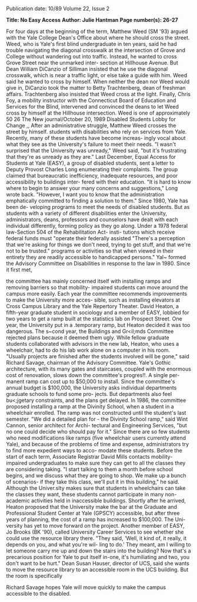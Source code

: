 Publication date: 10/89
Volume 22, Issue 2

**Title: No Easy Access**
**Author: Julie Hantman**
**Page number(s): 26-27**

For four days at the beginning of the 
term, Matthew Weed (SM '93) argued 
with the Yale College Dean's Office 
about where he should cross the street. 
Weed, 
who 
is 
Yale's 
first 
blind 
undergraduate in ten years, said he 
had trouble navigating the diagonal 
crosswalk at the intersection of Grove 
and College without wandering out 
into traffic. Instead, he wanted to cross 
Grove Street near the unmarked inter-
section at Hillhouse Avenue. But Dean 
William DiCanzio of Silliman insisted 
that he use the diagonal crosswalk, 
which is near a traffic light, or else take 
a guide with him. Weed said he 
wanted to cross by himself. 
When neither the dean nor Weed 
would give in, DiCanzio took the 
matter to Betty Trachtenberg, dean of 
freshman affairs. Trachtenberg also 
insisted that Weed cross at the light. 
Finally, Chris Foy, a mobility instructor 
with the Connecticut Board of Education 
and Services for the Blind, intervened and 
convinced the deans to let Weed cross by 
himself at the Hillhouse intersection. 
Weed is one of approximately 50 
26 The New journal/October 20, 1989 
Disabled Students 
Lobby for Change 
,, 
After an administrative struggle, Matthew Weed 
crosses the street by himself. 
students with disabilities who rely on 
services from Yale. Recently, many of 
these students have become increas-
ingly vocal about what they see as the 
University's failure 
to meet their 
needs. "I wasn't surprised that the 
University was unready," Weed said, 
"but it's frustrating that they're as 
unready as they are." Last December, 
Equal Access for Students at Yale 
(EASY), a group of disabled students, 
sent a letter to Deputy Provost Charles 
Long enumerating their complaints. 
The group claimed that bureaucratic 
inefficiency, inadequate resources, and 
poor accessibility to buildings inter-
fered with their education. "It is hard 
to know where to begin to answer your 
many concerns and suggestions," Long 
wrote back. "However, I want you to 
know 
that 
the administration 
emphatically committed to finding a 
solution to them." 
Since 1980, Yale has been de-
veloping programs to meet the needs of 
disabled students. But as students with 
a variety of different disabilities enter 
the University, administrators, deans, 
professors and counselors have dealt 
with 
each 
individual 
differently, 
forming policy as they go along. 
Under a 1978 federal law-Section 
504 of the Rehabilitation Act- insti-
tutions which receive federal funds 
must "operate their federally assisted 
"There's a perception 
that we're asking for 
things we don't need, 
trying to get stuff, and 
that we're not to be 
trusted." 
programs or activities so that when 
viewed in their entirety they are 
readily accessible to handicapped 
persons." Yal~ formed the Advisory 
Committee on Disabilities in response 
to the law in 1980. Since it first met,


the committee has mainly concerned 
itself with 
installing ramps 
and 
removing barriers so that mobility-
impaired students can move around 
the campus more easily. Each year the 
committee recommends improvements 
to make the University more acces-
sible, such as installing elevators at 
Cross Campus Library and the Yale 
Repertory Theater. 
David Heaton, a fifth-year graduate 
student in sociology and a member of 
EASY, lobbied for two years to get a 
ramp built at the statistics lab on 
Prospect Street. One year, 
the 
University put in a .temporary ramp, 
but Heaton decided it was 
too 
dangerous. The 
s~cond year, the 
Buildings and Gr<il;mds Committee 
rejected plans because it deemed them 
ugly. 
While fellow graduate 
students collaborated with advisors in 
the new lab, Heaton, who uses a 
wheelchair, had to do his lab work 
alone on a computer in his room. 
"Usually projects are finished after 
the students involved will be gone," 
said Richard Savage, chairman of the 
Advisory Committee. Yale's Gothic 
architecture, with its many gates and 
staircases, coupled with the enormous 
cost of renovation, slows down the 
committee's progres!!. A single per-
manent ramp can cost up to $50,000 to 
install. Since the committee's annual 
budget is $100,000, the University 
asks 
individual departments 
graduate schools to fund some pro-
jects. 
But departments also 
feel 
bu<;jgetary constraints, and the plans 
get delayed. In 1986, the committee 
proposed installing a ramp at the 
Divinity School, when a student in a 
wheelchair enrolled. The ramp was not 
constructed until the student's last 
semester. "We did a detailed plan for -
the Divinity School ramp," said Wint 
Cannon, senior architect for Archi-
tectural and Engineering Services, 
"but no one could decide who should 
pay for it." 
Since there are so few students who 
need modifications like ramps (five 
wheelchair users currently attend 
Yale), and because of the problems of 
time and expense, administrators try 
to find more expedient ways to acco-
modate these students. Before the start of 
each term, Associate Registrar David Mills 
contacts mobility-impaired undergraduates 
to make sure they can get to all the classes 
they are considering taking. "I start talking 
to them a month before school begins, and 
we discuss what they are going to shop. 
We make up a bunch of scenarios- if they 
take this class, we'll put it in this building," 
he said. 
Although the Univer.slty makes sure 
that students in wheelchairs can take 
the classes they want, these students 
cannot participate in many non-
academic activities held in inaccessible 
buildings. Shortly after he arrived, 
Heaton proposed that the University 
make the bar at the Graduate and 
Professional Student Center at Yale 
(GPSCY) accessible, but after three 
years of planning, the cost of a ramp 
has increased to $100,000. The Uni-
versity has yet to move forward on the 
project. 
Another member of EASY, Jo 
Brooks (BK '90), called University 
Career Services to see whether she 
could use the resource library there. 
"They said, 'Well, it kind of, it really, it 
depends on you, and what you're wil-
ling to do.' They meant, am I willing to 
let someone carry me up and down the 
stairs into the building? Now that's a 
precarious position for Yale to put 
itself in-one, it's humiliating and two, 
you don't want to be hurt." Dean 
Susan Hauser, director of UCS, said 
she wants to move the resource library 
to an accessible room in the UCS 
building. But the room is specifically

Richard Savage hopes Yale will move quickly to make the campus 
accessible to the disabled.